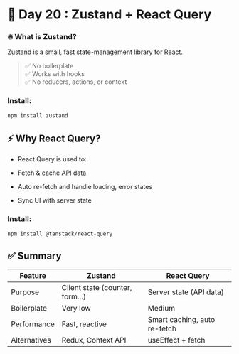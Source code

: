 # 📅 Day 20 : Zustand + React Query

### 🔥 What is Zustand?

Zustand is a small, fast state-management library for React.

> ✅ No boilerplate  
> ✅ Works with hooks  
> ✅ No reducers, actions, or context

### Install:

```bash
npm install zustand
```

## ⚡ Why React Query?

- React Query is used to:

- Fetch & cache API data

- Auto re-fetch and handle loading, error states

- Sync UI with server state

### Install:

```bash
npm install @tanstack/react-query
```

## ✅ Summary

| Feature      | Zustand                         | React Query                  |
| ------------ | ------------------------------- | ---------------------------- |
| Purpose      | Client state (counter, form...) | Server state (API data)      |
| Boilerplate  | Very low                        | Medium                       |
| Performance  | Fast, reactive                  | Smart caching, auto re-fetch |
| Alternatives | Redux, Context API              | useEffect + fetch            |
